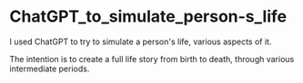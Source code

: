 # ChatGPT_to_simulate_person-s_life
I used ChatGPT to try to simulate a person's life, various aspects of it. 

The intention is to create a full life story from birth to death, through various intermediate periods. 
